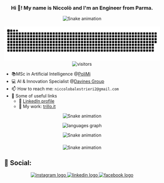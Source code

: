 <h3 align="center">Hi 👋! My name is Niccolò and I'm an Engineer from Parma.</h3>

<div align = "center">
  <img src="https://raw.githubusercontent.com/andreasbm/readme/master/assets/lines/fire.png" alt="Snake animation" />
</div>

<br clear="both">
<div align = "center">
  <img src="https://raw.githubusercontent.com/NiccoloBalestrieri/NiccoloBalestrieri/output/github-contribution-grid-snake-dark.svg" alt="Snake animation" />
</div>

<div align="center">
  <img src="https://visitor-badge.laobi.icu/badge?page_id=NiccoloBalestrieri" alt="visitors" />
</div>

<span style="white-space: pre-line"></span>

- :books:MSc in Artificial Intelligence @[PoliMi](https://www.polimi.it/)
- :computer: AI & Innovation Specialist @[Davines Group](https://it.davines.com/)
- 📫 How to reach me: ```niccolobalestrieri2@gmail.com```
- :link: Some of useful links
  - :eyes: [LinkedIn profile](https://www.linkedin.com/in/niccolò-balestrieri-91a386252/)
  - 👷 My work: [trillo.it](https://www.trilloparrucchieri.it/)
  
<div align = "center">
  <img src="https://raw.githubusercontent.com/andreasbm/readme/master/assets/lines/fire.png" alt="Snake animation" />
</div>

<span style="white-space: pre-line"></span>

<div align="center">

  <img src="https://github-readme-stats.vercel.app/api/top-langs?username=NiccoloBalestrieri&locale=en&hide_title=false&layout=compact&card_width=320&langs_count=5&theme=dark&hide_border=false" height="155" alt="languages graph"  />
</div>

<span style="white-space: pre-line"></span>

<div align = "center">
  <img src="https://raw.githubusercontent.com/andreasbm/readme/master/assets/lines/fire.png" alt="Snake animation" />
</div>

###

<div align = "center">
  <img src="https://raw.githubusercontent.com/andreasbm/readme/master/assets/lines/fire.png" alt="Snake animation" />
</div>

###

<h2> 🦊 Social: </h2>
<span style="white-space: pre-line"></span>
<span style="white-space: pre-line"></span>

<div align="center">
  <a href="https://www.instagram.com/niccolo.balestrieri/" target="_blank">
    <img src="https://img.shields.io/static/v1?message=Instagram&logo=instagram&label=&color=E4405F&logoColor=white&labelColor=&style=for-the-badge" height="35" alt="instagram logo"  />
  </a>
  
  <a href="https://www.linkedin.com/in/niccolò-balestrieri-91a386252/" target="_blank">
    <img src="https://img.shields.io/static/v1?message=LinkedIn&logo=linkedin&label=&color=0077B5&logoColor=white&labelColor=&style=for-the-badge" height="35" alt="linkedin logo"  />
  </a>
  
  <a href="https://www.facebook.com/nicolo.balestrieri.5/" target="_blank">
    <img src="https://img.shields.io/static/v1?message=Facebook&logo=facebook&label=&color=1877F2&logoColor=white&labelColor=&style=for-the-badge" height="35" alt="facebook logo"  />
  </a>
 
</div>

###

